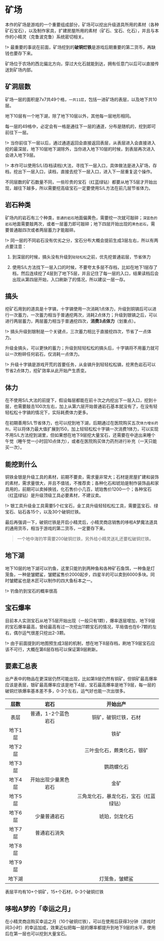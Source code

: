 # 矿场

本作的矿场是游戏的一个重要组成部分，矿场可以挖出升级道具所用的素材（各种矿石宝石），以及制作家具，扩建房屋所用的素材（矿石、宝石、化石），并且与本作的小精灵（克鲁波克鲁）系统密切相关。

!> 最重要的事说在前面，矿场挖到的**破铜烂铁**是游戏后期重要的第二货币，再缺钱也要存下来。

矿场位于农场的西北偏北方向，穿过大化石就能到达，拥有任意门以后可以直接传送到矿场内部。

## 矿洞层数

矿场一层的面积是7x7共49个格，`一共11层`，包括一进矿场的表层，以及地下共10层。

地下10层有一个地下湖，除了地下10层以外，其他每一层地形相同。

每一层的49格中，必定会有一格是通往下一层的通道，分布是随机的，挖到即可前往下一层。

!> 当你前往下一层以后，通过通道返回会直接返回表层，从表层进入会直接进入挖的最深层，地下10层地下湖除外，当你进入地下10层的时候，到表层再次进入会进入地下9层。

!> 本作可以使用S/L(存档读档)大法，寻找下一层入口，具体做法是进入矿场，存档，挖出下一层入口，读档，直接去挖下一层入口，进入下一层重复这个操作。

不同层数的矿石数量不同，一些珍贵的宝石（红蓝绿钻）都要从地下5层才开始出现，越往下越多，所以需要挖高级宝石一定要使用S/L方法在前几层节省体力。

## 岩石种类

矿场内的岩石有三个种类，`普通的岩石`地面偏黄色，需要挖一次就可敲碎；`深蓝色的岩石`地面需要敲两次，或者一层蓄力即可敲碎；地下四层开始出现的`黑色岩石`，需要普通敲四次或者两层蓄力才能敲碎。

!> 同一层的不同岩石没有优劣之分，宝石分布大概会提前生成3层左右，所以有两点要注意：

1. 到深层的时候，搞头没有升级到`轻轻松松`之前，优先挖普通岩层，节省体力 

2. 使用S/L方法找下一层入口的时候，不要夸太多层不存档，比如在地下1层存了档，然后连续挖了4层到了地下5层，并且记住了每一层的入口，结果读档后会出现从第四层开始，入口刷新了的情况，所以建议一层一存。

## 搞头

挖矿石用到的道具是十字镐，十字镐使用一次消耗1点体力，升级到铜镐后可以进行一次蓄力，一次蓄力相当于普通挖两次，消耗2点体力；升级到银镐之后，可以进行两层蓄力，两层蓄力相当于普通挖四次，**消费3点体力**（划重点）。

!> 搞头升级到银制是一个关键点，三次蓄力相比于直接挖四次，节省了一点体力。

升级金搞头，可以更快的蓄力；升级到轻轻松松的搞头后，十字镐将不用蓄力就可以一次粉碎任何岩石，仅消耗一点体力。

!> 升级十字镐是游戏开荒的首要任务，从金镐升到轻轻松松镐，挖黑色岩石可以节省2点体力，挖矿效率从此开始产生质变。

## 体力

在不使用S/L大法的前提下，假设每层都能在前十次之内挖出下一层入口，挖到十层，也需要敲击100次左右，加上从第六层开始普通岩石基本就没有了，在没有轻轻松松十字镐的情况下，实际耗费体力更多。

在初期善用S/L节省体力，也可以挖到地下湖，后期通过在医院购买五次`体力增长药剂`，可以将体力最大值扩展到150，加上轻轻松松十字镐一次消费1体力，可以实现不用S/L方法挖到湖里，但如果想在地下9层挖大量宝石，还需要在中途出来睡个午觉（睡午觉一小时回10点体力），或者在医院购买体力药剂进行补充（一天只能买一次）。

## 能挖到什么

铜铁金银是升级工具的素材，前期不要卖，需求量非常大；石材是房屋扩建和装饰的素材，需求量很大，并且不值钱，不推荐卖；各种化石和琥珀是制作装饰品和家具用的，前期可以卖掉换钱，化石售价小几百，琥珀售价1200一个；各种宝石（红蓝绿钻）是升级顶级工具必要素材，不建议卖。

!> 银工具升级金工具需要5个红宝石，金工具升级轻轻松松工具，需要蓝宝石、绿宝石、钻石各15个，以及30个破铜烂铁。

最后再强调一下，破铜烂铁是开启小精灵后，小精灵商店销售的哆啦A梦魔法道具的通用货币，相当于游戏的第二货币，一定要存下来。

> 一个地中海钓竿需要200破铜烂铁，另外给小精灵送礼还要松破铜烂铁。

## 地下湖

地下10层的地下湖可以钓鱼，这里只能钓到两种鱼和各种矿石鱼饵，一种鱼是灯笼鱼，一种是皱鳃鲨，皱鳃鲨售价2000起步，四星半的可以卖到6000多块。同时皱鳃鲨也是木匠可以制作的四大鱼标本之一。

!> 钓鱼钓到宝石的概率很高

## 宝石爆率

目前本人实测宝石从地下5层开始出现（一般只有1颗），爆率逐层增加，地下9层的宝石爆率最高，曾经最高有过一次挖出11颗宝石的情况，平局值也在6-7颗的左右，偶尔运气很差只挖出2-3颗。

!> 由于前面提到的地图预生成3层的机制，想在地下8层存档，刷地下9层宝石应该不可行，大概在第6层存档可以保证第9层刷新。

## 要素汇总表

出产表中的物品在更深层仍然可能出现，比如第9层仍然有铜矿。但铜矿最高爆率应该是表层，银矿最高爆率应该是地下4层，宝石最高爆率是地下9层，每一层的破铜烂铁爆率基本差不多，0-3个左右，运气好也能一次出很多。

|层数|岩石|开始出产|
|:-:|:-:|:-:|
|表层|普通，1-2个蓝色岩石|铜矿，破铜烂铁，石材|
|地下1层||铁矿|
|地下2层||三叶虫化石，蕨类化石，银矿|
|地下3层||鹦鹉螺化石|
|地下4层|开始出现少量黑色岩石|金矿|
|地下5层||三角龙化石，暴龙化石，宝石（红蓝绿钻）|
|地下6层|少量普通岩石|琥珀，剑龙化石|
|地下7层|普通岩石消失||
|地下8层|||
|地下9层|||
|地下湖||灯笼鱼，皱鳃鲨|

表层平均有10+个铜矿，15+个石材，0-3个破铜烂铁

## 哆啦A梦的「幸运之月」

在小精灵商店购买幸运之月（10个破铜烂铁），可以在使用后获得3分钟（游戏时间3小时）的幸运加成，效果近似把每一层的爆率都提升到地下9层的水平，使用后在第一层也可以挖到大量宝石。
